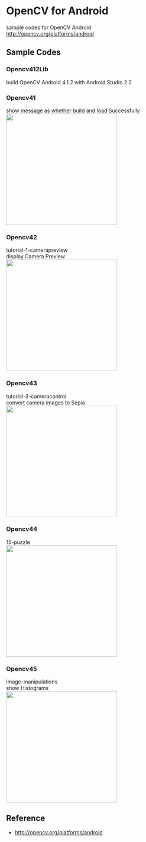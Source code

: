 OpenCV for Android 
===============

sample codes for OpenCV Android<br/>
http://opencv.org/platforms/android <br/>

## Sample Codes  <br/>


### Opencv412Lib  <br/>
build OpenCV Android 4.1.2 with Android Studio 2.2 <br/>


### Opencv41  <br/>
show message as whether build and load Successfully <br/>
<image src="https://raw.githubusercontent.com/ohwada/Android_Samples/master/Opencv41/screenshot/opencv41_main.png" width="300" /><br/>

### Opencv42  <br/>
tutorial-1-camerapreview <br/>
display Camera Preview <br/>
<image src="https://raw.githubusercontent.com/ohwada/Android_Samples/master/Opencv42/screenshot/opencv42_preview.png" width="300" /><br/>

### Opencv43  <br/>
tutorial-3-cameracontrol <br/>
convert camera images to Sepia <br/>
<image src="https://raw.githubusercontent.com/ohwada/Android_Samples/master/Opencv43/screenshot/opencv43_effect_sepia.png" width="300" /><br/>

### Opencv44  <br/>
15-puzzle <br/>
<image src="https://raw.githubusercontent.com/ohwada/Android_Samples/master/Opencv44/screenshot/Opencv44_main.png" width="300" /><br/>

### Opencv45  <br/>
image-manipulations <br/>
show Histograms <br/>
<image src="https://raw.githubusercontent.com/ohwada/Android_Samples/master/Opencv45/screenshot/Opencv45_histgrams.png" width="300" /><br/>


## Reference <br/>
- http://opencv.org/platforms/android

